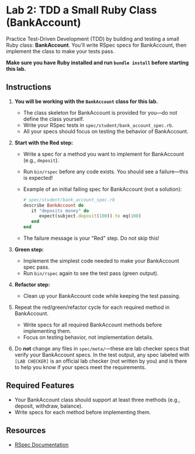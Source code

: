 # Lab 2: TDD a Small Ruby Class (BankAccount)

Practice Test-Driven Development (TDD) by building and testing a small Ruby class: **BankAccount**. You'll write RSpec specs for BankAccount, then implement the class to make your tests pass.

**Make sure you have Ruby installed and run `bundle install` before starting this lab.**

## Instructions

1. **You will be working with the `BankAccount` class for this lab.**
   - The class skeleton for BankAccount is provided for you—do not define the class yourself.
   - Write your RSpec tests in `spec/student/bank_account_spec.rb`.
   - All your specs should focus on testing the behavior of BankAccount.
2. **Start with the Red step:**

   - Write a spec for a method you want to implement for BankAccount (e.g., `deposit`).
   - Run `bin/rspec` before any code exists. You should see a failure—this is expected!
   - Example of an initial failing spec for BankAccount (not a solution):

     ```ruby
     # spec/student/bank_account_spec.rb
     describe BankAccount do
        it "deposits money" do
           expect(subject.deposit(100)).to eq(100)
        end
     end
     ```

   - The failure message is your "Red" step. Do not skip this!

3. **Green step:**
   - Implement the simplest code needed to make your BankAccount spec pass.
   - Run `bin/rspec` again to see the test pass (green output).
4. **Refactor step:**
   - Clean up your BankAccount code while keeping the test passing.
5. Repeat the red/green/refactor cycle for each required method in BankAccount.
   - Write specs for all required BankAccount methods before implementing them.
   - Focus on testing behavior, not implementation details.
6. Do **not** change any files in `spec/meta/`—these are lab checker specs that verify your BankAccount specs. In the test output, any spec labeled with `[LAB CHECKER]` is an official lab checker (not written by you) and is there to help you know if your specs meet the requirements.

## Required Features

- Your BankAccount class should support at least three methods (e.g., deposit, withdraw, balance).
- Write specs for each method before implementing them.

## Resources

- [RSpec Documentation](https://rspec.info/documentation/)
